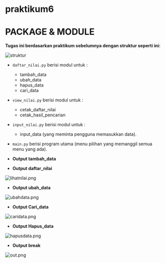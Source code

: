 # praktikum6
# PACKAGE & MODULE
**Tugas ini berdasarkan praktikum sebelumnya dengan struktur seperti ini:**

 ![struktur](https://user-images.githubusercontent.com/49095373/104214095-9f8c3f80-5469-11eb-9549-d2a4205e583e.png)
 
* ``daftar_nilai.py`` berisi modul untuk  :
    * tambah_data
    * ubah_data
    * hapus_data
    * cari_data 
* ``view_nilai.py`` berisi modul untuk : 
    * cetak_daftar_nilai 
    * cetak_hasil_pencarian
* ``input_nilai.py`` berisi modul untuk :
    * input_data (yang meminta pengguna memasukkan data).
* ``main.py`` berisi program utama (menu pilihan yang memanggil semua menu yang ada).
* **Output tambah_data**
  
 

* **Output daftar_nilai**

 ![lihatnilai.png](/gambar/lihatnilai.png)

* **Output ubah_data**

 ![ubahdata.png](/gambar/ubahdata.png)

* **Output Cari_data**

 ![caridata.png](/gambar/caridata.png)

* **Output Hapus_data**

 ![hapusdata.png](/gambar/hapusdata.png)

* **Output break**

 ![out.png](/gambar/out.png)
